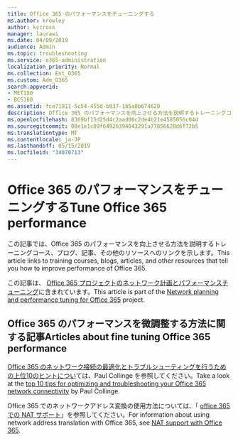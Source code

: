 ```yaml
---
title: Office 365 のパフォーマンスをチューニングする
ms.author: krowley
author: kccross
manager: laurawi
ms.date: 04/09/2019
audience: Admin
ms.topic: troubleshooting
ms.service: o365-administration
localization_priority: Normal
ms.collection: Ent_O365
ms.custom: Adm_O365
search.appverid:
- MET150
- BCS160
ms.assetid: fce71911-5c54-455d-b937-1b5a0b674620
description: Office 365 のパフォーマンスを向上させる方法を説明するトレーニングコース、ブログ、記事、その他のリソースへのリンク。
ms.openlocfilehash: 8369bf15d25d4c2aad00c2de4b21e4585056c04d
ms.sourcegitcommit: 08e1e1c09f64926394043291a77856620d6f72b5
ms.translationtype: MT
ms.contentlocale: ja-JP
ms.lasthandoff: 05/15/2019
ms.locfileid: "34070713"
---
```

# <a name="tune-office-365-performance"></a><span data-ttu-id="55086-103">Office 365 のパフォーマンスをチューニングする</span><span class="sxs-lookup"><span data-stu-id="55086-103">Tune Office 365 performance</span></span>

<span data-ttu-id="55086-104">この記事では、Office 365 のパフォーマンスを向上させる方法を説明するトレーニングコース、ブログ、記事、その他のリソースへのリンクを示します。</span><span class="sxs-lookup"><span data-stu-id="55086-104">This article links to training courses, blogs, articles, and other resources that tell you how to improve performance of Office 365.</span></span>
  
<span data-ttu-id="55086-105">この記事は、 [Office 365 プロジェクトのネットワーク計画とパフォーマンスチューニング](https://aka.ms/tune)に含まれています。</span><span class="sxs-lookup"><span data-stu-id="55086-105">This article is part of the [Network planning and performance tuning for Office 365](https://aka.ms/tune) project.</span></span>
   
## <a name="articles-about-fine-tuning-office-365-performance"></a><span data-ttu-id="55086-106">Office 365 のパフォーマンスを微調整する方法に関する記事</span><span class="sxs-lookup"><span data-stu-id="55086-106">Articles about fine tuning Office 365 performance</span></span>

<span data-ttu-id="55086-107">[Office 365 のネットワーク接続の最適化とトラブルシューティングを行うための上位10のヒントについ](https://blogs.technet.com/b/onthewire/archive/2014/06/18/top-10-tips-for-optimising-amp-troubleshooting-your-office-365-network-connectivity.aspx)ては、Paul Collinge を参照してください。</span><span class="sxs-lookup"><span data-stu-id="55086-107">Take a look at the [top 10 tips for optimizing and troubleshooting your Office 365 network connectivity](https://blogs.technet.com/b/onthewire/archive/2014/06/18/top-10-tips-for-optimising-amp-troubleshooting-your-office-365-network-connectivity.aspx) by Paul Collinge.</span></span> 
  
<span data-ttu-id="55086-108">Office 365 でのネットワークアドレス変換の使用方法については、「 [office 365 での NAT サポート](nat-support-with-office-365.md)」を参照してください。</span><span class="sxs-lookup"><span data-stu-id="55086-108">For information about using network address translation with Office 365, see [NAT support with Office 365](nat-support-with-office-365.md).</span></span>
  

